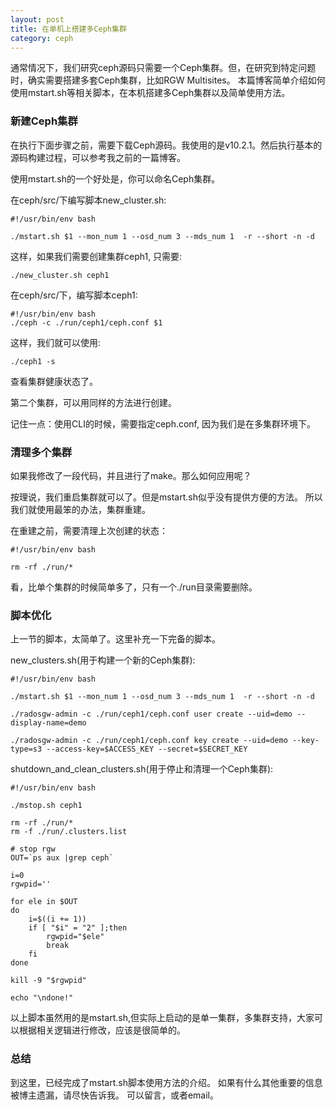 ```yaml
---
layout: post
title: 在单机上搭建多Ceph集群
category: ceph
---
```


通常情况下，我们研究ceph源码只需要一个Ceph集群。但，在研究到特定问题时，确实需要搭建多套Ceph集群，比如RGW Multisites。
本篇博客简单介绍如何使用mstart.sh等相关脚本，在本机搭建多Ceph集群以及简单使用方法。

### 新建Ceph集群
在执行下面步骤之前，需要下载Ceph源码。我使用的是v10.2.1。然后执行基本的源码构建过程，可以参考我之前的一篇博客。

使用mstart.sh的一个好处是，你可以命名Ceph集群。

在ceph/src/下编写脚本new_cluster.sh:
```
#!/usr/bin/env bash

./mstart.sh $1 --mon_num 1 --osd_num 3 --mds_num 1  -r --short -n -d
```
这样，如果我们需要创建集群ceph1, 只需要:
```
./new_cluster.sh ceph1
```

在ceph/src/下，编写脚本ceph1:
```
#!/usr/bin/env bash
./ceph -c ./run/ceph1/ceph.conf $1
```
这样，我们就可以使用:
```
./ceph1 -s
```
查看集群健康状态了。

第二个集群，可以用同样的方法进行创建。

记住一点：使用CLI的时候，需要指定ceph.conf, 因为我们是在多集群环境下。

### 清理多个集群
如果我修改了一段代码，并且进行了make。那么如何应用呢？

按理说，我们重启集群就可以了。但是mstart.sh似乎没有提供方便的方法。
所以我们就使用最笨的办法，集群重建。

在重建之前，需要清理上次创建的状态：
```
#!/usr/bin/env bash

rm -rf ./run/*
```
看，比单个集群的时候简单多了，只有一个./run目录需要删除。

### 脚本优化
上一节的脚本，太简单了。这里补充一下完备的脚本。

new_clusters.sh(用于构建一个新的Ceph集群):
```
#!/usr/bin/env bash

./mstart.sh $1 --mon_num 1 --osd_num 3 --mds_num 1  -r --short -n -d

./radosgw-admin -c ./run/ceph1/ceph.conf user create --uid=demo --display-name=demo

./radosgw-admin -c ./run/ceph1/ceph.conf key create --uid=demo --key-type=s3 --access-key=$ACCESS_KEY --secret=$SECRET_KEY
```

shutdown_and_clean_clusters.sh(用于停止和清理一个Ceph集群):
```
#!/usr/bin/env bash

./mstop.sh ceph1

rm -rf ./run/*
rm -f ./run/.clusters.list

# stop rgw
OUT=`ps aux |grep ceph`

i=0
rgwpid=''

for ele in $OUT
do
    i=$((i += 1))
    if [ "$i" = "2" ];then
        rgwpid="$ele"
        break
    fi
done

kill -9 "$rgwpid"

echo "\ndone!"
```
以上脚本虽然用的是mstart.sh,但实际上启动的是单一集群，多集群支持，大家可以根据相关逻辑进行修改，应该是很简单的。

### 总结
到这里，已经完成了mstart.sh脚本使用方法的介绍。
如果有什么其他重要的信息被博主遗漏，请尽快告诉我。
可以留言，或者email。

